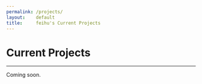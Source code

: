 ```yaml
---
permalink: /projects/
layout:    default
title:     feihu's Current Projects
---
```


# Current Projects
------------------

Coming soon. 

